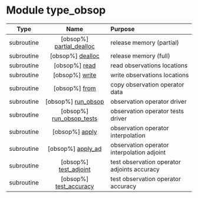 # Module type_obsop

| Type | Name | Purpose |
| :--: | :--: | :---------- |
| subroutine | [obsop%] [partial_dealloc](https://github.com/benjaminmenetrier/bump-standalone/tree/master/src/type_obsop.F90#L65) | release memory (partial) |
| subroutine | [obsop%] [dealloc](https://github.com/benjaminmenetrier/bump-standalone/tree/master/src/type_obsop.F90#L82) | release memory (full) |
| subroutine | [obsop%] [read](https://github.com/benjaminmenetrier/bump-standalone/tree/master/src/type_obsop.F90#L101) | read observations locations |
| subroutine | [obsop%] [write](https://github.com/benjaminmenetrier/bump-standalone/tree/master/src/type_obsop.F90#L139) | write observations locations |
| subroutine | [obsop%] [from](https://github.com/benjaminmenetrier/bump-standalone/tree/master/src/type_obsop.F90#L182) | copy observation operator data |
| subroutine | [obsop%] [run_obsop](https://github.com/benjaminmenetrier/bump-standalone/tree/master/src/type_obsop.F90#L214) | observation operator driver |
| subroutine | [obsop%] [run_obsop_tests](https://github.com/benjaminmenetrier/bump-standalone/tree/master/src/type_obsop.F90#L615) | observation operator tests driver |
| subroutine | [obsop%] [apply](https://github.com/benjaminmenetrier/bump-standalone/tree/master/src/type_obsop.F90#L647) | observation operator interpolation |
| subroutine | [obsop%] [apply_ad](https://github.com/benjaminmenetrier/bump-standalone/tree/master/src/type_obsop.F90#L680) | observation operator interpolation adjoint |
| subroutine | [obsop%] [test_adjoint](https://github.com/benjaminmenetrier/bump-standalone/tree/master/src/type_obsop.F90#L716) | test observation operator adjoints accuracy |
| subroutine | [obsop%] [test_accuracy](https://github.com/benjaminmenetrier/bump-standalone/tree/master/src/type_obsop.F90#L759) | test observation operator accuracy |

